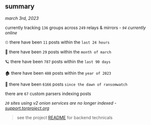 
## summary
_march 3rd, 2023_

currently tracking `136` groups across `249` relays & mirrors - _`94` currently online_

⏲ there have been `11` posts within the `last 24 hours`

🦈 there have been `29` posts within the `month of march`

🪐 there have been `787` posts within the `last 90 days`

🏚 there have been `480` posts within the `year of 2023`

🦕 there have been `6166` posts `since the dawn of ransomwatch`

there are `67` custom parsers indexing posts

_`20` sites using v2 onion services are no longer indexed - [support.torproject.org](https://support.torproject.org/onionservices/v2-deprecation/)_

> see the project [README](https://github.com/joshhighet/ransomwatch#ransomwatch--) for backend technicals
